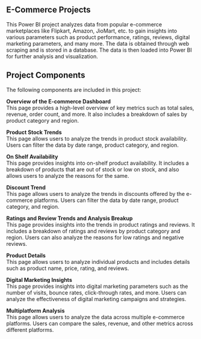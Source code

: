 ## E-Commerce Projects
This Power BI project analyzes data from popular e-commerce marketplaces like Flipkart, Amazon, JioMart, etc. to gain insights into various parameters such as product performance, ratings, reviews, digital marketing parameters, and many more. The data is obtained through web scraping and is stored in a database. The data is then loaded into Power BI for further analysis and visualization.

## Project Components
The following components are included in this project:

**Overview of the E-commerce Dashboard**  
This page provides a high-level overview of key metrics such as total sales, revenue, order count, and more. It also includes a breakdown of sales by product category and region.

**Product Stock Trends**  
This page allows users to analyze the trends in product stock availability. Users can filter the data by date range, product category, and region.

**On Shelf Availability**  
This page provides insights into on-shelf product availability. It includes a breakdown of products that are out of stock or low on stock, and also allows users to analyze the reasons for the same.

**Discount Trend**  
This page allows users to analyze the trends in discounts offered by the e-commerce platforms. Users can filter the data by date range, product category, and region.

**Ratings and Review Trends and Analysis Breakup**  
This page provides insights into the trends in product ratings and reviews. It includes a breakdown of ratings and reviews by product category and region. Users can also analyze the reasons for low ratings and negative reviews.

**Product Details**  
This page allows users to analyze individual products and includes details such as product name, price, rating, and reviews.

**Digital Marketing Insights**  
This page provides insights into digital marketing parameters such as the number of visits, bounce rates, click-through rates, and more. Users can analyze the effectiveness of digital marketing campaigns and strategies.

**Multiplatform Analysis**  
This page allows users to analyze the data across multiple e-commerce platforms. Users can compare the sales, revenue, and other metrics across different platforms.
